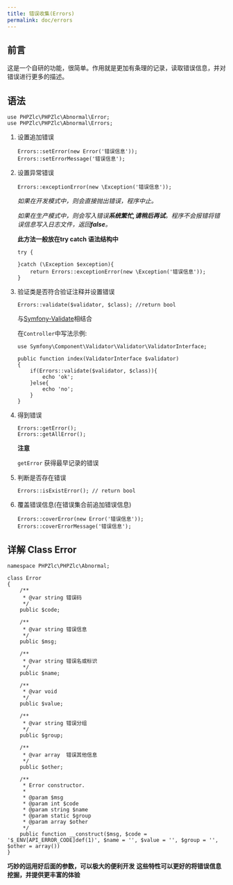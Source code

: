```yaml
---
title: 错误收集(Errors)
permalink: doc/errors
---
```


## 前言

这是一个自研的功能，很简单。作用就是更加有条理的记录，读取错误信息，并对错误进行更多的描述。

## 语法

```shell
use PHPZlc\PHPZlc\Abnormal\Error;
use PHPZlc\PHPZlc\Abnormal\Errors;
```

1. 设置追加错误

    ```shell
    Errors::setError(new Error('错误信息'));
    Errors::setErrorMessage('错误信息');
    ```

2. 设置异常错误

    ```shell
    Errors::exceptionError(new \Exception('错误信息'));
    ```

   _如果在开发模式中，则会直接抛出错误，程序中止。_
   
   _如果在生产模式中，则会写入错误**系统繁忙,请稍后再试**。程序不会报错将错误信息写入日志文件，返回**false**。_
   
   **此方法一般放在try catch 语法结构中**
   
   ```shell
   try {

   }catch (\Exception $exception){
       return Errors::exceptionError(new \Exception('错误信息'));
   }
   ```

3. 验证类是否符合验证注释并设置错误
   
   ```shell 
   Errors::validate($validator, $class); //return bool
   ```
   
    与[Symfony-Validate](https://symfony.com/doc/4.4/validation.html)相结合
   
   在`Controller`中写法示例:
   
   ```shell
   use Symfony\Component\Validator\Validator\ValidatorInterface;
   
   public function index(ValidatorInterface $validator)
   {
       if(Errors::validate($validator, $class)){
           echo 'ok';
       }else{
           echo 'no';
       }
   }   
   ```
   
4. 得到错误
   
   ```shell
   Errors::getError();
   Errors::getAllError();
   ```
   
   **注意**
   
   `getError` 获得最早记录的错误

5. 判断是否存在错误

    ```shell
    Errors::isExistError(); // return bool
    ```

6. 覆盖错误信息(在错误集合前追加错误信息)
   
   ```shell
   Errors::coverError(new Error('错误信息'));
   Errors::coverErrorMessage('错误信息');
   ```

## 详解 Class Error

```shell
namespace PHPZlc\PHPZlc\Abnormal;

class Error
{
    /**
     * @var string 错误码
     */
    public $code;

    /**
     * @var string 错误信息
     */
    public $msg;

    /**
     * @var string 错误名或标识
     */
    public $name;

    /**
     * @var void
     */
    public $value;

    /**
     * @var string 错误分组
     */
    public $group;

    /**
     * @var array  错误其他信息
     */
    public $other;

    /**
     * Error constructor.
     *
     * @param $msg
     * @param int $code
     * @param string $name
     * @param static $group
     * @param array $other
     */
    public function __construct($msg, $code = '$_ENV[API_ERROR_CODE]def(1)', $name = '', $value = '', $group = '', $other = array())
}
```

**巧妙的运用好后面的参数，可以极大的便利开发**
**这些特性可以更好的将错误信息挖掘，并提供更丰富的体验**

